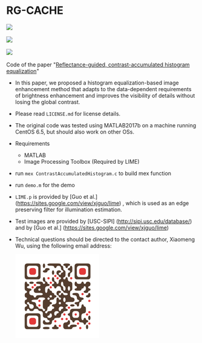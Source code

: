 # RG-CACHE

![](https://img.shields.io/badge/MATLAB-R2017b-green.svg)

![](https://img.shields.io/badge/MATLAB-Image%20Processing%20Toolbox-green.svg)

![](https://img.shields.io/badge/OS-CentOS%206.5-green.svg)

Code of the paper "[Reflectance-guided, contrast-accumulated histogram equalization](https://www.researchgate.net/publication/341083911_Reflectance-guided_contrast-accumulated_histogram_equalization)"

* In this paper, we proposed a histogram equalization-based image enhancement method that adapts to the data-dependent requirements of brightness enhancement and improves the visibility of details without losing the global contrast.

* Please read `LICENSE.md` for license details.

* The original code was tested using MATLAB2017b on a machine running CentOS 6.5, but should also work on other OSs.

* Requirements

  * MATLAB
  * Image Processing Toolbox (Required by LIME)

* run `mex ContrastAccumulatedHistogram.c` to build mex function

* run `demo.m` for the demo

* `LIME.p` is provided by [Guo et al.] (https://sites.google.com/view/xjguo/lime) , which is used as an edge preserving filter for illumination estimation.

* Test images are provided by [USC-SIPI] (http://sipi.usc.edu/database/) and by [Guo et al.] (https://sites.google.com/view/xjguo/lime)

* Technical questions should be directed to the contact author, Xiaomeng Wu, using the following email address:

  ![qr](qr.png)
